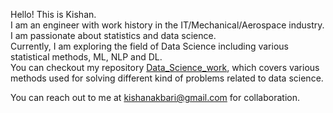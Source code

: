 Hello! This is Kishan. <br />
I am an engineer with work history in the IT/Mechanical/Aerospace industry. I am passionate about statistics and data science. <br />
Currently, I am exploring the field of Data Science including various statistical methods, ML, NLP and DL. <br />
You can checkout my repository [Data_Science_work](https://github.com/kishanAk21/Data_Science_work), which covers various methods used for solving different kind of problems related to data science.

You can reach out to me at kishanakbari@gmail.com for collaboration. 
